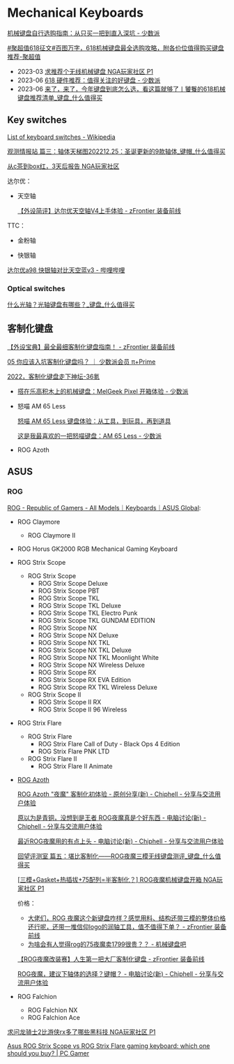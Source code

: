 # Mechanical Keyboards
[机械键盘自行选购指南：从只买一把到直入深坑 - 少数派](https://sspai.com/post/64972)

[#聚超值618征文#百图万字，618机械键盘最全选购攻略，附各价位值得购买键盘推荐-聚超值](https://best.pconline.com.cn/yuanchuang/13087606.html)

- 2023-03 [求推荐个无线机械键盘 NGA玩家社区 P1](https://ngabbs.com/read.php?tid=35787270)
- 2023-06 [618 硬件推荐：值得关注的好键盘 - 少数派](https://sspai.com/post/80308)
- 2023-06 [来了，来了，今年键盘到底怎么选，看这篇就够了丨饕餮的618机械键盘推荐清单_键盘_什么值得买](https://post.smzdm.com/p/aev2xe03/)

## Key switches
[List of keyboard switches - Wikipedia](https://en.wikipedia.org/wiki/List_of_keyboard_switches)

[观测情报站 篇三：轴体天梯图202212.25：圣诞更新的9款轴体_键帽_什么值得买](https://post.smzdm.com/p/an3x2700/)

[从c茶到box红，3天后报告 NGA玩家社区](https://ngabbs.com/read.php?tid=30719344)

达尔优：
- 天空轴

  [【外设简评】达尔优天空轴V4上手体验 - zFrontier 装备前线](https://www.zfrontier.com/app/flow/OMlQQVlXbynK)

TTC：
- 金粉轴

- 快银轴

[达尔优a98 快银轴对比天空蓝v3 - 哔哩哔哩](https://www.bilibili.com/video/BV1cb4y187x6/)

### Optical switches
[什么光轴？光轴键盘有哪些？_键盘_什么值得买](https://post.smzdm.com/p/a7dr22r9/)

## 客制化键盘
[【外设宝典】最全最细客制化键盘指南！ - zFrontier 装备前线](https://www.zfrontier.com/app/flow/2wXVPWNnXn5v)

[05 你应该入坑客制化键盘吗？ ｜ 少数派会员 π+Prime](https://sspai.com/prime/story/SR-mechanical-keyboard-05)

[2022，客制化键盘走下神坛-36氪](https://36kr.com/p/2025522994900232)

- [搭在乐高积木上的机械键盘：MelGeek Pixel 开箱体验 - 少数派](https://sspai.com/post/77589)
- 怒喵 AM 65 Less
  
  [怒喵 AM 65 Less 键盘体验：从工具，到玩具，再到道具](https://mp.weixin.qq.com/s/UqCZNdS0cJABjiRgs54h2g)

  [这是我最喜欢的一把怒喵键盘：AM 65 Less - 少数派](https://sspai.com/post/77543)
- ROG Azoth

## ASUS
### ROG
[ROG - Republic of Gamers - All Models｜Keyboards｜ASUS Global](https://www.asus.com/accessories/keyboards/rog-republic-of-gamers/filter?Series=ROG-Republic-of-Gamers):
- ROG Claymore
  - ROG Claymore II

- ROG Horus GK2000 RGB Mechanical Gaming Keyboard

- ROG Strix Scope
  - ROG Strix Scope
    - ROG Strix Scope Deluxe
    - ROG Strix Scope PBT
    - ROG Strix Scope TKL
    - ROG Strix Scope TKL Deluxe
    - ROG Strix Scope TKL Electro Punk
    - ROG Strix Scope TKL GUNDAM EDITION
    - ROG Strix Scope NX
    - ROG Strix Scope NX Deluxe
    - ROG Strix Scope NX TKL
    - ROG Strix Scope NX TKL Deluxe
    - ROG Strix Scope NX TKL Moonlight White
    - ROG Strix Scope NX Wireless Deluxe
    - ROG Strix Scope RX
    - ROG Strix Scope RX EVA Edition
    - ROG Strix Scope RX TKL Wireless Deluxe
  - ROG Strix Scope II
    - ROG Strix Scope II RX
    - ROG Strix Scope II 96 Wireless

- ROG Strix Flare
  - ROG Strix Flare
    - ROG Strix Flare Call of Duty - Black Ops 4 Edition
    - ROG Strix Flare PNK LTD
  - ROG Strix Flare II
    - ROG Strix Flare II Animate

- [ROG Azoth](https://rog.asus.com/keyboards/keyboards/aura-rgb/rog-azoth-model/)

  [ROG Azoth "夜魔" 客制化初体验 - 原创分享(新) - Chiphell - 分享与交流用户体验](https://www.chiphell.com/thread-2483486-1-1.html)

  [原以为是青铜，没想到是王者 ROG夜魔真是个好东西 - 电脑讨论(新) - Chiphell - 分享与交流用户体验](https://www.chiphell.com/forum.php?mod=viewthread&tid=2483679&mobile=no)

  [最近ROG夜魔用的有点上头 - 电脑讨论(新) - Chiphell - 分享与交流用户体验](https://www.chiphell.com/thread-2514656-1-1.html)

  [回望评测室 篇五：堪比客制化——ROG夜魔三模无线键盘测评_键盘_什么值得买](https://post.smzdm.com/p/ao93m879/)

  [\[三模+Gasket+热插拔+75配列=半客制化？\] ROG夜魔机械键盘开箱 NGA玩家社区 P1](https://bbs.nga.cn/read.php?tid=34949663)

  价格：
  - [大佬们，ROG 夜魔这个新键盘咋样？感觉用料、结构还带三模的整体价格还行呢，还带一堆信仰logo的润轴工具，值不值得下单？ - zFrontier 装备前线](https://www.zfrontier.com/app/flow/g0mPRv9YEqXb)
  - [为啥会有人觉得rog的75夜魔卖1799很贵？？ - 机械键盘吧](https://tieba.baidu.com/p/8212299320?pn=1)

  [【ROG夜魔改装赛】人生第一把大厂客制化键盘 - zFrontier 装备前线](https://www.zfrontier.com/app/flow/dowgdMn5Eqo9)

  [ROG夜魔，建议下轴体的选择？键帽？ - 电脑讨论(新) - Chiphell - 分享与交流用户体验](https://www.chiphell.com/thread-2484791-1-1.html)

- ROG Falchion
  - ROG Falchion NX
  - ROG Falchion Ace

[求问龙骑士2比游侠rx多了哪些黑科技 NGA玩家社区 P1](https://ngabbs.com/read.php?tid=29192624)

[Asus ROG Strix Scope vs ROG Strix Flare gaming keyboard: which one should you buy? | PC Gamer](https://www.pcgamer.com/asus-rog-strix-scope-vs-rog-strix-flare-gaming-keyboard-which-one-should-you-buy/)